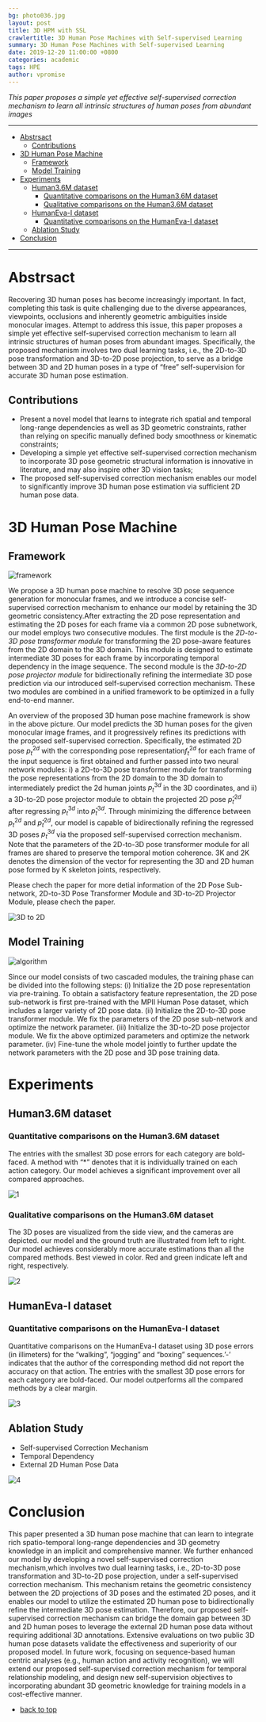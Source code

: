 ```yaml
---
bg: photo036.jpg
layout: post
title: 3D HPM with SSL
crawlertitle: 3D Human Pose Machines with Self-supervised Learning
summary: 3D Human Pose Machines with Self-supervised Learning
date: 2019-12-20 11:00:00 +0800
categories: academic
tags: HPE
author: vpromise
---
```


*This paper proposes a simple yet effective self-supervised correction mechanism to learn all intrinsic structures of human poses from abundant images*

---

- [Abstrsact](#abstrsact)
  - [Contributions](#contributions)
- [3D Human Pose Machine](#3d-human-pose-machine)
  - [Framework](#framework)
  - [Model Training](#model-training)
- [Experiments](#experiments)
  - [Human3.6M dataset](#human36m-dataset)
    - [Quantitative comparisons on the Human3.6M dataset](#quantitative-comparisons-on-the-human36m-dataset)
    - [Qualitative comparisons on the Human3.6M dataset](#qualitative-comparisons-on-the-human36m-dataset)
  - [HumanEva-I dataset](#humaneva-i-dataset)
    - [Quantitative comparisons on the HumanEva-I dataset](#quantitative-comparisons-on-the-humaneva-i-dataset)
  - [Ablation Study](#ablation-study)
- [Conclusion](#conclusion)

---

# Abstrsact

Recovering 3D human poses has become increasingly important. In fact, completing this task is quite challenging due to the diverse appearances, viewpoints, occlusions and inherently geometric ambiguities inside monocular images.
Attempt to address this issue, this paper proposes a simple yet effective self-supervised correction mechanism to learn all intrinsic structures of human poses from abundant images. Specifically, the proposed mechanism involves two dual learning tasks, i.e., the 2D-to-3D pose transformation and 3D-to-2D pose projection, to serve as a bridge between 3D and 2D human poses in a type of “free” self-supervision for accurate 3D human pose estimation.

## Contributions
- Present a novel model that learns to integrate rich spatial and temporal long-range dependencies as well as 3D geometric constraints, rather than relying on specific manually defined body smoothness or kinematic constraints;
- Developing a simple yet effective self-supervised correction mechanism to incorporate 3D pose geometric structural information is innovative in literature, and may also inspire other 3D vision tasks;
- The proposed self-supervised correction mechanism enables our model to significantly improve 3D human pose estimation via sufficient 2D human pose data.

# 3D Human Pose Machine

## Framework

![framework](https://i.loli.net/2019/12/20/MAmGBSFv9jlZTgP.png)

We propose a 3D human pose machine to resolve 3D pose sequence generation for monocular frames, and we introduce a concise self-supervised correction mechanism to enhance our model by retaining the 3D geometric consistency.After extracting the 2D pose representation and estimating the 2D poses for each frame via a common 2D pose subnetwork, our model employs two consecutive modules. The first module is the *2D-to-3D pose transformer module* for transforming the 2D pose-aware features from the 2D domain to the 3D domain. This module is designed to estimate intermediate 3D poses for each frame by incorporating temporal dependency in the image sequence. The second module is the *3D-to-2D pose projector module* for bidirectionally refining the intermediate 3D pose prediction via our introduced self-supervised correction mechanism. These two modules are combined in a unified framework to be optimized in a fully end-to-end manner.

An overview of the proposed 3D human pose machine framework is show in the above picture. Our model predicts the 3D human poses for the given monocular image frames, and it progressively refines its predictions with the proposed self-supervised correction. Specifically, the estimated 2D pose $p_t^{2d}$ with the corresponding pose representation$f_t^{2d}$ for each frame of the input sequence is first obtained and further passed into two neural network modules: i) a 2D-to-3D pose transformer module for transforming the pose representations from the 2D domain to the 3D domain to intermediately predict the 2d human joints $p_t^{3d}$ in the 3D coordinates, and ii) a 3D-to-2D pose projector module to obtain the projected 2D pose $p̂_t^{2d}$ after regressing $p_t^{3d}$ into $p̂_t^{3d}$. Through minimizing the difference between $p_t^{2d}$ and $p̂_t^{2d}$, our model is capable of bidirectionally refining the regressed 3D poses $p_t^{3d}$ via the proposed self-supervised correction mechanism. Note that the parameters of the 2D-to-3D pose transformer module for all frames are shared to preserve the temporal motion coherence. 3K and 2K denotes the dimension of the vector for representing the 3D and 2D human pose formed by K skeleton joints, respectively.

Please chech the paper for more detial information of the 2D Pose Sub-network, 2D-to-3D Pose Transformer Module and 3D-to-2D Projector Module, please chech the paper.

![3D to 2D](https://i.loli.net/2019/12/20/sEaWAh8VmcCQuvL.png)

## Model Training

![algorithm](https://i.loli.net/2019/12/20/RLEFyuPhl3Z6gtJ.png)

Since our model consists of two cascaded modules, the training phase can be divided into the following steps: (i) Initialize the 2D pose representation via pre-training. To obtain a satisfactory feature representation, the 2D pose sub-network is first pre-trained with the MPII Human Pose dataset, which includes a larger variety of 2D pose data. (ii) Initialize the 2D-to-3D pose transformer module. We fix the parameters of the 2D pose sub-network and optimize the network parameter. (iii) Initialize the 3D-to-2D pose projector module. We fix the above optimized parameters and optimize the network parameter. (iv) Fine-tune the whole model jointly to further update the network parameters with the 2D pose and 3D pose training data.

# Experiments
## Human3.6M dataset
### Quantitative comparisons on the Human3.6M dataset

The entries with the smallest 3D pose errors for each category are bold-faced. A method with “*” denotes that it is individually trained on each action category. Our model achieves a significant improvement over all compared approaches. 

![1](https://i.loli.net/2019/12/20/8BD1MLwZjab9zOi.png)

### Qualitative comparisons on the Human3.6M dataset

The 3D poses are visualized from the side view, and the cameras are depicted. our model and the ground truth are illustrated from left to right. Our model achieves considerably more accurate estimations than all the compared methods. Best viewed in color. Red and green indicate left and right, respectively.

![2](https://i.loli.net/2019/12/20/oleGcRNOVgrbmH1.png)

## HumanEva-I dataset
### Quantitative comparisons on the HumanEva-I dataset

Quantitative comparisons on the HumanEva-I dataset using 3D pose errors (in illimeters) for the “walking”, “jogging” and “boxing” sequences.’-’ indicates that the author of the corresponding method did not report the accuracy on that action. The entries with the smallest 3D pose errors for each category are bold-faced. Our model outperforms all the compared methods by a clear margin.

![3](https://i.loli.net/2019/12/20/ULY3lyZ1g2jbAiD.png)

## Ablation Study

- Self-supervised Correction Mechanism
- Temporal Dependency
- External 2D Human Pose Data

![4](https://i.loli.net/2019/12/20/wqExHdcFirYyovZ.png)

# Conclusion
This paper presented a 3D human pose machine that can learn to integrate rich spatio-temporal long-range dependencies and 3D geometry knowledge in an implicit and comprehensive manner. We further enhanced our model by developing a novel self-supervised correction mechanism,which involves two dual learning tasks, i.e., 2D-to-3D pose transformation and 3D-to-2D pose projection, under a self-supervised correction mechanism. This mechanism retains the geometric consistency between the 2D projections of 3D poses and the estimated 2D poses, and it enables our model to utilize the estimated 2D human pose to bidirectionally refine the intermediate 3D pose estimation. Therefore, our proposed self-supervised correction mechanism can bridge the domain gap between 3D and 2D human poses to leverage the external 2D human pose data without requiring additional 3D annotations. Extensive evaluations on two public 3D human pose datasets validate the effectiveness and superiority of our proposed model. In future work, focusing on sequence-based human centric analyses (e.g., human action and activity recognition), we will extend our proposed self-supervised correction mechanism for temporal relationship modeling, and design new self-supervision objectives to incorporating abundant 3D geometric knowledge for training models in a cost-effective manner.

- [back to top](#abstrsact)